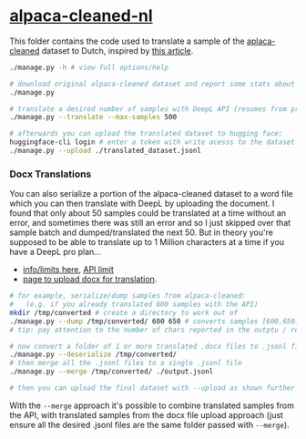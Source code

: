 # [alpaca-cleaned-nl](https://huggingface.co/datasets/dangbert/alpaca-cleaned-nl)

This folder contains the code used to translate a sample of the [aplaca-cleaned](https://huggingface.co/datasets/yahma/alpaca-cleaned) dataset to Dutch, inspired by [this article](https://towardsdatascience.com/creating-a-dutch-question-answering-machine-learning-model-3b666a115be3).


````bash
./manage.py -h # view full options/help

# download original alpaca-cleaned dataset and report some stats about it
./manage.py

# translate a desired number of samples with DeepL API (resumes from previous run if applicable)
./manage.py --translate --max-samples 500

# afterwards you can upload the translated dataset to hugging face:
huggingface-cli login # enter a token with write acesss to the dataset https://huggingface.co/settings/tokens
./manage.py --upload ./translated_dataset.jsonl
````

### Docx Translations
You can also serialize a portion of the alpaca-cleaned dataset to a word file which you can then translate with DeepL by uploading the document. I found that only about 50 samples could be translated at a time without an error, and sometimes there was still an error and so I just skipped over that sample batch and dumped/translated the next 50.  But in theory you're supposed to be able to translate up to 1 Million characters at a time if you have a DeepL pro plan...
* [info/limits here](https://www.deepl.com/en/features/document-translation/word), [API limit](https://developers.deepl.com/docs/resources/usage-limits#maximum-upload-limits-per-document-format)
* [page to upload docx for translation](https://www.deepl.com/translator/files).

````bash
# for example, serialize/dump samples from alpaca-cleaned:
#   (e.g. if you already translated 600 samples with the API)
mkdir /tmp/converted # create a directory to work out of
./manage.py --dump /tmp/converted/ 600 650 # converts samples [600,650)
# tip: pay attention to the number of chars reported in the outptu / resulting file size, and adjust the start/stop index parameters as needed

# now convert a folder of 1 or more translated .docx files to .jsonl files
./manage.py --deserialize /tmp/converted/
# then merge all the .jsonl files to a single .jsonl file
./manage.py --merge /tmp/converted/ ./output.jsonl

# then you can upload the final dataset with --upload as shown further above
````

With the `--merge` approach it's possible to combine translated samples from the API, with translated samples from the docx file upload approach (just ensure all the desired .jsonl files are the same folder passed with `--merge`).